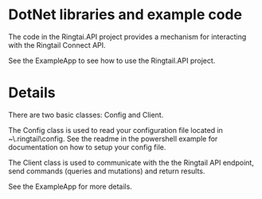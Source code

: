 # DotNet libraries and example code
The code in the Ringtai.API project provides a mechanism for interacting with the Ringtail Connect API. 

See the ExampleApp to see how to use the Ringtail.API project. 

# Details
There are two basic classes:  Config and Client. 

The Config class is used to read your configuration file located in ~\\.ringtail\config. See the readme in the powershell example for documentation on how to setup your config file.

The Client class is used to communicate with the the Ringtail API endpoint, send commands (queries and mutations) and return results.

See the ExampleApp for more details. 
